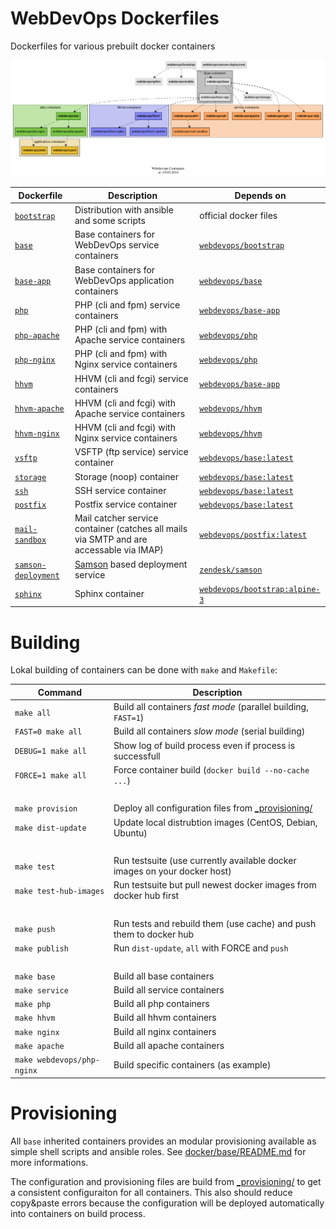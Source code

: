 # WebDevOps Dockerfiles

Dockerfiles for various prebuilt docker containers

[![Docker layout](documentation/webdevops.gv.png)](documentation/webdevops.gv.png)

Dockerfile                                                | Description                                                                             | Depends on                                                                       |
--------------------------------------------------------- | --------------------------------------------------------------------------------------- | -------------------------------------------------------------------------------- |
[`bootstrap`](docker/base/README.md)                      | Distribution with ansible and some scripts                                              | official docker files                                                            |
[`base`](docker/base/README.md)                           | Base containers for WebDevOps service containers                                        | [`webdevops/bootstrap`](https://hub.docker.com/r/webdevops/bootstrap/)           |
[`base-app`](docker/base-app/README.md)                   | Base containers for WebDevOps application containers                                    | [`webdevops/base`](https://hub.docker.com/r/webdevops/base/)                     |
[`php`](docker/php/README.md)                             | PHP (cli and fpm) service containers                                                    | [`webdevops/base-app`](https://hub.docker.com/r/webdevops/base-app/)             |
[`php-apache`](docker/php-apache/README.md)               | PHP (cli and fpm) with Apache service containers                                        | [`webdevops/php`](https://hub.docker.com/r/webdevops/php/)                       |
[`php-nginx`](docker/php-nginx/README.md)                 | PHP (cli and fpm) with Nginx service containers                                         | [`webdevops/php`](https://hub.docker.com/r/webdevops/php/)                       |
[`hhvm`](docker/hhvm/README.md)                           | HHVM (cli and fcgi) service containers                                                  | [`webdevops/base-app`](https://hub.docker.com/r/webdevops/base-app/)             |
[`hhvm-apache`](docker/hhvm-apache/README.md)             | HHVM (cli and fcgi) with Apache service containers                                      | [`webdevops/hhvm`](https://hub.docker.com/r/webdevops/hhvm/)                     |
[`hhvm-nginx`](docker/hhvm-nginx/README.md)               | HHVM (cli and fcgi) with Nginx service containers                                       | [`webdevops/hhvm`](https://hub.docker.com/r/webdevops/hhvm/)                     |
[`vsftp`](docker/vsftp/README.md)                         | VSFTP (ftp service) service container                                                   | [`webdevops/base:latest`](https://hub.docker.com/r/webdevops/base/)              |
[`storage`](docker/storage/README.md)                     | Storage (noop) container                                                                | [`webdevops/base:latest`](https://hub.docker.com/r/webdevops/base/)              |
[`ssh`](docker/ssh/README.md)                             | SSH service container                                                                   | [`webdevops/base:latest`](https://hub.docker.com/r/webdevops/base/)              |
[`postfix`](docker/postfix/README.md)                     | Postfix service container                                                               | [`webdevops/base:latest`](https://hub.docker.com/r/webdevops/base/)              |
[`mail-sandbox`](docker/mail-sandbox/README.md)           | Mail catcher service container (catches all mails via SMTP and are accessable via IMAP) | [`webdevops/postfix:latest`](https://hub.docker.com/r/webdevops/postfix/)        |
[`samson-deployment`](docker/samson-deployment/README.md) | [Samson](https://github.com/webdevops/samson-deployment) based deployment service       | [`zendesk/samson`](https://hub.docker.com/r/zendesk/samson/)                     |
[`sphinx`](docker/sphinx/README.md)                       | Sphinx container                                                                        | [`webdevops/bootstrap:alpine-3`](https://hub.docker.com/r/webdevops/bootstrap/)  |

# Building

Lokal building of containers can be done with `make` and `Makefile`:

Command                     | Description                                                                       
--------------------------- | ----------------------------------------------------------------------------------
`make all`                  | Build all containers *fast mode* (parallel building, `FAST=1`)
`FAST=0 make all`           | Build all containers *slow mode* (serial building)
`DEBUG=1 make all`          | Show log of build process even if process is successfull
`FORCE=1 make all`          | Force container build (`docker build --no-cache ...`)
<br>                        |
`make provision`            | Deploy all configuration files from [_provisioning/](_provisioning/README.md)
`make dist-update`          | Update local distrubtion images (CentOS, Debian, Ubuntu)
<br>                        |
`make test`                 | Run testsuite (use currently available docker images on your docker host)
`make test-hub-images`      | Run testsuite but pull newest docker images from docker hub first
<br>                        |
`make push`                 | Run tests and rebuild them (use cache) and push them to docker hub
`make publish`              | Run `dist-update`, `all` with FORCE and `push`
<br>                        |
`make base`                 | Build all base containers
`make service`              | Build all service containers
`make php`                  | Build all php containers
`make hhvm`                 | Build all hhvm containers
`make nginx`                | Build all nginx containers
`make apache`               | Build all apache containers
`make webdevops/php-nginx`  | Build specific containers (as example)

# Provisioning

All `base` inherited containers provides an modular provisioning available as simple shell scripts and ansible roles.
See [docker/base/README.md](docker/base/README.md) for more informations.

The configuration and provisioning files are build from [_provisioning/](_provisioning/README.md) to get a consistent
configuraiton for all containers. This also should reduce copy&paste errors because the configuration will be deployed
automatically into containers on build process.

